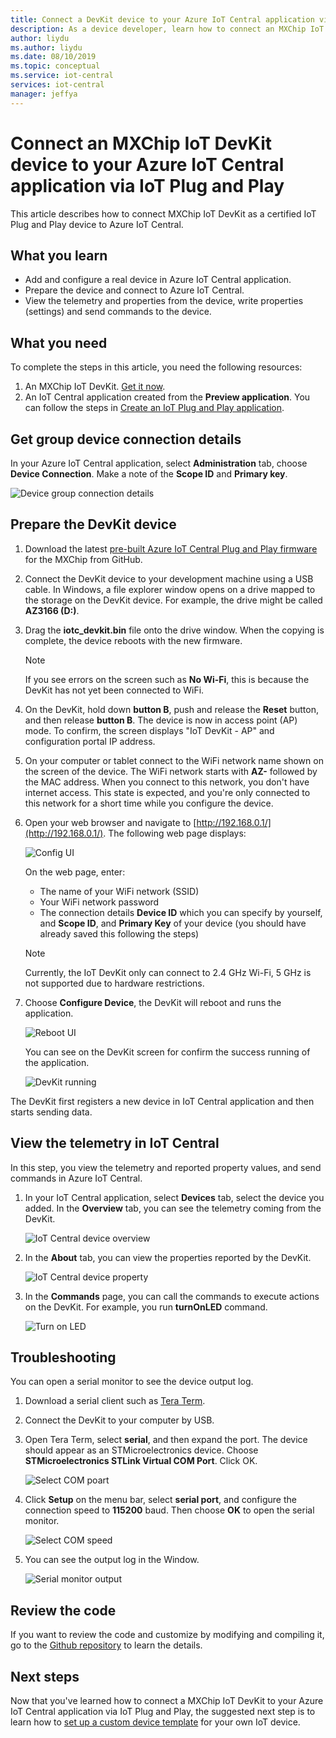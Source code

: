```yaml
---
title: Connect a DevKit device to your Azure IoT Central application via IoT Plug and Play | Microsoft Docs
description: As a device developer, learn how to connect an MXChip IoT DevKit device to your Azure IoT Central application via IoT Plug and Play.
author: liydu
ms.author: liydu
ms.date: 08/10/2019
ms.topic: conceptual
ms.service: iot-central
services: iot-central
manager: jeffya
---
```


# Connect an MXChip IoT DevKit device to your Azure IoT Central application via IoT Plug and Play

This article describes how to connect MXChip IoT DevKit as a certified IoT Plug and Play device to Azure IoT Central.

## What you learn

- Add and configure a real device in Azure IoT Central application.
- Prepare the device and connect to Azure IoT Central.
- View the telemetry and properties from the device, write properties (settings) and send commands to the device.

## What you need

To complete the steps in this article, you need the following resources:

1. An MXChip IoT DevKit. [Get it now](https://aka.ms/iot-devkit-purchase).
1. An IoT Central application created from the **Preview application**. You can follow the steps in [Create an IoT Plug and Play application](https://docs.microsoft.com/azure/iot-central/quick-deploy-iot-central-pnp).

## Get group device connection details

In your Azure IoT Central application, select **Administration** tab, choose **Device Connection**. Make a note of the **Scope ID** and **Primary key**.

![Device group connection details](media/howto-connect-devkit-pnp/device-group-connection-details.png)

## Prepare the DevKit device

1. Download the latest [pre-built Azure IoT Central Plug and Play firmware](https://github.com/MXCHIP/IoTDevKit/raw/master/pnp/iotc_devkit/bin/iotc_devkit.bin) for the MXChip from GitHub.

1. Connect the DevKit device to your development machine using a USB cable. In Windows, a file explorer window opens on a drive mapped to the storage on the DevKit device. For example, the drive might be called **AZ3166 (D:)**.

1. Drag the **iotc_devkit.bin** file onto the drive window. When the copying is complete, the device reboots with the new firmware.

    > [!NOTE]
    > If you see errors on the screen such as **No Wi-Fi**, this is because the DevKit has not yet been connected to WiFi.

1. On the DevKit, hold down **button B**, push and release the **Reset** button, and then release **button B**. The device is now in access point (AP) mode. To confirm, the screen displays "IoT DevKit - AP" and configuration portal IP address.

1. On your computer or tablet connect to the WiFi network name shown on the screen of the device. The WiFi network starts with **AZ-** followed by the MAC address. When you connect to this network, you don't have internet access. This state is expected, and you're only connected to this network for a short time while you configure the device.

1. Open your web browser and navigate to [http://192.168.0.1/](http://192.168.0.1/). The following web page displays:

    ![Config UI](media/howto-connect-devkit-pnp/config-ui.png)

    On the web page, enter:

    - The name of your WiFi network (SSID)
    - Your WiFi network password
    - The connection details **Device ID** which you can specify by yourself, and **Scope ID**, and **Primary Key** of your device (you should have already saved this following the steps)

    > [!NOTE]
    > Currently, the IoT DevKit only can connect to 2.4 GHz Wi-Fi, 5 GHz is not supported due to hardware restrictions.

1. Choose **Configure Device**, the DevKit will reboot and runs the application.

    ![Reboot UI](media/howto-connect-devkit-pnp/reboot-ui.png)

    You can see on the DevKit screen for confirm the success running of the application.

    ![DevKit running](media/howto-connect-devkit-pnp/devkit-running.jpg)

The DevKit first registers a new device in IoT Central application and then starts sending data.

## View the telemetry in IoT Central

In this step, you view the telemetry and reported property values, and send commands in Azure IoT Central.

1. In your IoT Central application, select **Devices** tab, select the device you added. In the **Overview** tab, you can see the telemetry coming from the DevKit.

   ![IoT Central device overview](media/howto-connect-devkit-pnp/overview-page.png)

1. In the **About** tab, you can view the properties reported by the DevKit.

   ![IoT Central device property](media/howto-connect-devkit-pnp/property-page.png)

1. In the **Commands** page, you can call the commands to execute actions on the DevKit. For example, you run **turnOnLED** command.

   ![Turn on LED](media/howto-connect-devkit-pnp/turn-on-LED.png)

## Troubleshooting

You can open a serial monitor to see the device output log.

1. Download a serial client such as [Tera Term](https://tera-term.en.lo4d.com/windows).

1. Connect the DevKit to your computer by USB.

1. Open Tera Term, select **serial**, and then expand the port. The device should appear as an STMicroelectronics device. Choose **STMicroelectronics STLink Virtual COM Port**. Click OK.

   ![Select COM poart](media/howto-connect-devkit-pnp/select-port.png)

1. Click **Setup** on the menu bar, select **serial port**, and configure the connection speed to **115200** baud. Then choose **OK** to open the serial monitor.

   ![Select COM speed](media/howto-connect-devkit-pnp/configure-speed.png)

1. You can see the output log in the Window.

    ![Serial monitor output](media/howto-connect-devkit-pnp/serial-message.png)

## Review the code

If you want to review the code and customize by modifying and compiling it, go to the [Github repository](https://github.com/MXCHIP/IoTDevKit/tree/master/pnp) to learn the details.

## Next steps

Now that you've learned how to connect a MXChip IoT DevKit to your Azure IoT Central application via IoT Plug and Play, the suggested next step is to learn how to [set up a custom device template](https://docs.microsoft.com/azure/iot-central/howto-set-up-template) for your own IoT device.
